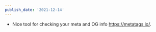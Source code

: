 ```yaml
---
publish_date: '2021-12-14'
---
```

- Nice tool for checking your meta and OG info https://metatags.io/.
